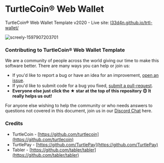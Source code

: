 # TurtleCoin® Web Wallet
TurtleCoin® Web Wallet Template v2020 - Live site: [l33d4n.github.io/trtl-wallet/](https://l33d4n.github.io/trtl-wallet/)

![screely-1597907203701](https://user-images.githubusercontent.com/8020386/90728023-c9946800-e2f6-11ea-8847-05e0c73915f1.png)

### Contributing to TurtleCoin® Web Wallet Template

We are a community of people across the world giving our time to make this software better. There are many ways you can help or join us:

-   If you'd like to report a bug or have an idea for an improvement, [open an issue](https://github.com/l33d4n/trtl-explorer/issues/new).
-   If you'd like to submit code for a bug you fixed, [submit a pull-request](https://github.com/l33d4n/trtl-explorer/compare).
-   **Everyone else just click the ★ star at the top of this repository 😊 It really helps us out!**

For anyone else wishing to help the community or who needs answers to questions not covered in this document, join us in our [Discord Chat](http://chat.turtlecoin.lol) here.

### Credits
- TurtleCoin - [https://github.com/turtlecoin](https://github.com/turtlecoin)
- TurtlePay - [https://github.com/TurtlePay](https://github.com/TurtlePay)
- Tabler - [https://github.com/tabler/tabler](https://github.com/tabler/tabler)